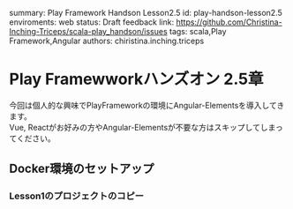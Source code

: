 summary: Play Framework Handson Lesson2.5
id: play-handson-lesson2.5
enviroments: web
status: Draft
feedback link: https://github.com/Christina-Inching-Triceps/scala-play_handson/issues
tags: scala,Play Framework,Angular
authors: chiristina.inching.triceps

# Play Framewworkハンズオン 2.5章

今回は個人的な興味でPlayFrameworkの環境にAngular-Elementsを導入してきます。  
Vue, Reactがお好みの方やAngular-Elementsが不要な方はスキップしてしまってください。  

## Docker環境のセットアップ


### Lesson1のプロジェクトのコピー


